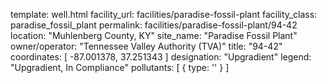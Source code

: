 template: well.html
facility_url: facilities/paradise-fossil-plant
facility_class: paradise_fossil_plant
permalink: facilities/paradise-fossil-plant/94-42
location: "Muhlenberg County, KY"
site_name: "Paradise Fossil Plant"
owner/operator: "Tennessee Valley Authority (TVA)"
title: "94-42"
coordinates: [
  -87.001378,
  37.251343
]
designation: "Upgradient"
legend: "Upgradient, In Compliance"
pollutants: [
  {
    type: ''
  }
]

